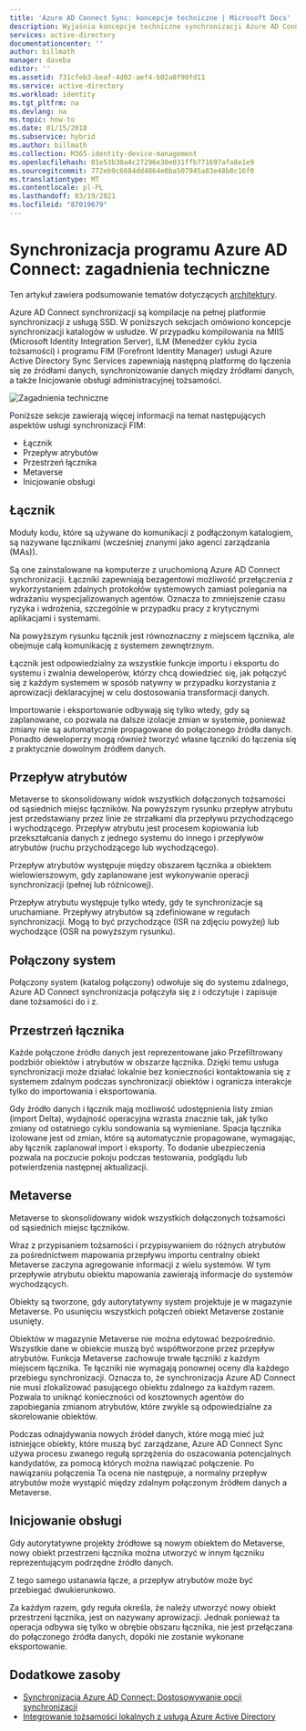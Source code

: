 ```yaml
---
title: 'Azure AD Connect Sync: koncepcje techniczne | Microsoft Docs'
description: Wyjaśnia koncepcje techniczne synchronizacji Azure AD Connect.
services: active-directory
documentationcenter: ''
author: billmath
manager: daveba
editor: ''
ms.assetid: 731cfeb3-beaf-4d02-aef4-b02a8f99fd11
ms.service: active-directory
ms.workload: identity
ms.tgt_pltfrm: na
ms.devlang: na
ms.topic: how-to
ms.date: 01/15/2018
ms.subservice: hybrid
ms.author: billmath
ms.collection: M365-identity-device-management
ms.openlocfilehash: 01e53b30a4c27296e30e031ffb771697afa8e1e9
ms.sourcegitcommit: 772eb9c6684dd4864e0ba507945a83e48b8c16f0
ms.translationtype: MT
ms.contentlocale: pl-PL
ms.lasthandoff: 03/19/2021
ms.locfileid: "87019679"
---
```

# <a name="azure-ad-connect-sync-technical-concepts"></a>Synchronizacja programu Azure AD Connect: zagadnienia techniczne
Ten artykuł zawiera podsumowanie tematów dotyczących [architektury](how-to-connect-sync-technical-concepts.md).

Azure AD Connect synchronizacji są kompilacje na pełnej platformie synchronizacji z usługą SSD.
W poniższych sekcjach omówiono koncepcje synchronizacji katalogów w usłudze.
W przypadku kompilowania na MIIS (Microsoft Identity Integration Server), ILM (Menedżer cyklu życia tożsamości) i programu FIM (Forefront Identity Manager) usługi Azure Active Directory Sync Services zapewniają następną platformę do łączenia się ze źródłami danych, synchronizowanie danych między źródłami danych, a także Inicjowanie obsługi administracyjnej tożsamości.

![Zagadnienia techniczne](./media/how-to-connect-sync-technical-concepts/scenario.png)

Poniższe sekcje zawierają więcej informacji na temat następujących aspektów usługi synchronizacji FIM:

* Łącznik
* Przepływ atrybutów
* Przestrzeń łącznika
* Metaverse
* Inicjowanie obsługi

## <a name="connector"></a>Łącznik
Moduły kodu, które są używane do komunikacji z podłączonym katalogiem, są nazywane łącznikami (wcześniej znanymi jako agenci zarządzania (MAs)).

Są one zainstalowane na komputerze z uruchomioną Azure AD Connect synchronizacji. Łączniki zapewniają bezagentowi możliwość przełączenia z wykorzystaniem zdalnych protokołów systemowych zamiast polegania na wdrażaniu wyspecjalizowanych agentów. Oznacza to zmniejszenie czasu ryzyka i wdrożenia, szczególnie w przypadku pracy z krytycznymi aplikacjami i systemami.

Na powyższym rysunku łącznik jest równoznaczny z miejscem łącznika, ale obejmuje całą komunikację z systemem zewnętrznym.

Łącznik jest odpowiedzialny za wszystkie funkcje importu i eksportu do systemu i zwalnia deweloperów, którzy chcą dowiedzieć się, jak połączyć się z każdym systemem w sposób natywny w przypadku korzystania z aprowizacji deklaracyjnej w celu dostosowania transformacji danych.

Importowanie i eksportowanie odbywają się tylko wtedy, gdy są zaplanowane, co pozwala na dalsze izolacje zmian w systemie, ponieważ zmiany nie są automatycznie propagowane do połączonego źródła danych. Ponadto deweloperzy mogą również tworzyć własne łączniki do łączenia się z praktycznie dowolnym źródłem danych.

## <a name="attribute-flow"></a>Przepływ atrybutów
Metaverse to skonsolidowany widok wszystkich dołączonych tożsamości od sąsiednich miejsc łączników. Na powyższym rysunku przepływ atrybutu jest przedstawiany przez linie ze strzałkami dla przepływu przychodzącego i wychodzącego. Przepływ atrybutu jest procesem kopiowania lub przekształcania danych z jednego systemu do innego i przepływów atrybutów (ruchu przychodzącego lub wychodzącego).

Przepływ atrybutów występuje między obszarem łącznika a obiektem wielowierszowym, gdy zaplanowane jest wykonywanie operacji synchronizacji (pełnej lub różnicowej).

Przepływ atrybutu występuje tylko wtedy, gdy te synchronizacje są uruchamiane. Przepływy atrybutów są zdefiniowane w regułach synchronizacji. Mogą to być przychodzące (ISR na zdjęciu powyżej) lub wychodzące (OSR na powyższym rysunku).

## <a name="connected-system"></a>Połączony system
Połączony system (katalog połączony) odwołuje się do systemu zdalnego, Azure AD Connect synchronizacja połączyła się z i odczytuje i zapisuje dane tożsamości do i z.

## <a name="connector-space"></a>Przestrzeń łącznika
Każde połączone źródło danych jest reprezentowane jako Przefiltrowany podzbiór obiektów i atrybutów w obszarze łącznika.
Dzięki temu usługa synchronizacji może działać lokalnie bez konieczności kontaktowania się z systemem zdalnym podczas synchronizacji obiektów i ogranicza interakcje tylko do importowania i eksportowania.

Gdy źródło danych i łącznik mają możliwość udostępnienia listy zmian (import Delta), wydajność operacyjna wzrasta znacznie tak, jak tylko zmiany od ostatniego cyklu sondowania są wymieniane. Spacja łącznika izolowane jest od zmian, które są automatycznie propagowane, wymagając, aby łącznik zaplanował import i eksporty. To dodanie ubezpieczenia pozwala na poczucie pokoju podczas testowania, podglądu lub potwierdzenia następnej aktualizacji.

## <a name="metaverse"></a>Metaverse
Metaverse to skonsolidowany widok wszystkich dołączonych tożsamości od sąsiednich miejsc łączników.

Wraz z przypisaniem tożsamości i przypisywaniem do różnych atrybutów za pośrednictwem mapowania przepływu importu centralny obiekt Metaverse zaczyna agregowanie informacji z wielu systemów. W tym przepływie atrybutu obiektu mapowania zawierają informacje do systemów wychodzących.

Obiekty są tworzone, gdy autorytatywny system projektuje je w magazynie Metaverse. Po usunięciu wszystkich połączeń obiekt Metaverse zostanie usunięty.

Obiektów w magazynie Metaverse nie można edytować bezpośrednio. Wszystkie dane w obiekcie muszą być współtworzone przez przepływ atrybutów. Funkcja Metaverse zachowuje trwałe łączniki z każdym miejscem łącznika. Te łączniki nie wymagają ponownej oceny dla każdego przebiegu synchronizacji. Oznacza to, że synchronizacja Azure AD Connect nie musi zlokalizować pasującego obiektu zdalnego za każdym razem. Pozwala to uniknąć konieczności od kosztownych agentów do zapobiegania zmianom atrybutów, które zwykle są odpowiedzialne za skorelowanie obiektów.

Podczas odnajdywania nowych źródeł danych, które mogą mieć już istniejące obiekty, które muszą być zarządzane, Azure AD Connect Sync używa procesu zwanego regułą sprzężenia do oszacowania potencjalnych kandydatów, za pomocą których można nawiązać połączenie.
Po nawiązaniu połączenia Ta ocena nie następuje, a normalny przepływ atrybutów może wystąpić między zdalnym połączonym źródłem danych a Metaverse.

## <a name="provisioning"></a>Inicjowanie obsługi
Gdy autorytatywne projekty źródłowe są nowym obiektem do Metaverse, nowy obiekt przestrzeni łącznika można utworzyć w innym łączniku reprezentującym podrzędne źródło danych.

Z tego samego ustanawia łącze, a przepływ atrybutów może być przebiegać dwukierunkowo.

Za każdym razem, gdy reguła określa, że należy utworzyć nowy obiekt przestrzeni łącznika, jest on nazywany aprowizacji. Jednak ponieważ ta operacja odbywa się tylko w obrębie obszaru łącznika, nie jest przełączana do połączonego źródła danych, dopóki nie zostanie wykonane eksportowanie.

## <a name="additional-resources"></a>Dodatkowe zasoby
* [Synchronizacja Azure AD Connect: Dostosowywanie opcji synchronizacji](how-to-connect-sync-whatis.md)
* [Integrowanie tożsamości lokalnych z usługą Azure Active Directory](whatis-hybrid-identity.md)

<!--Image references-->
[1]: ./media/active-directory-aadsync-technical-concepts/ic750598.png
